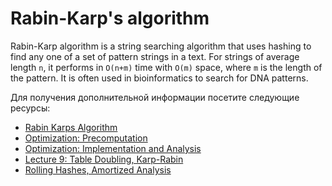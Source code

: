 # Rabin-Karp's algorithm

Rabin-Karp algorithm is a string searching algorithm that uses hashing to find any one of a set of pattern strings in a text. For strings of average length `n`, it performs in `O(n+m)` time with `O(m)` space, where `m` is the length of the pattern. It is often used in bioinformatics to search for DNA patterns.

Для получения дополнительной информации посетите следующие ресурсы:

- [Rabin Karps Algorithm](https://www.coursera.org/lecture/data-structures/rabin-karps-algorithm-c0Qkw)
- [Optimization: Precomputation](https://www.coursera.org/learn/data-structures/lecture/nYrc8/optimization-precomputation)
- [Optimization: Implementation and Analysis](https://www.coursera.org/learn/data-structures/lecture/h4ZLc/optimization-implementation-and-analysis)
- [Lecture 9: Table Doubling, Karp-Rabin](https://www.youtube.com/watch?v=BRO7mVIFt08&list=PLUl4u3cNGP61Oq3tWYp6V_F-5jb5L2iHb&index=9)
- [Rolling Hashes, Amortized Analysis](https://www.youtube.com/watch?v=w6nuXg0BISo&list=PLUl4u3cNGP61Oq3tWYp6V_F-5jb5L2iHb&index=33)
